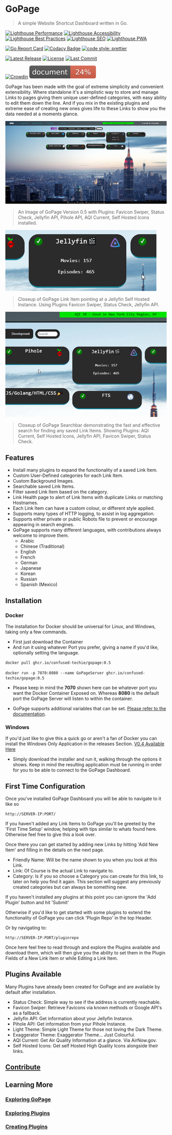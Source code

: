 # GoPage

>A simple Website Shortcut Dashboard written in Go.

[![Lighthouse Performance](https://img.shields.io/badge/Lighthouse%20Performance%20-100%25-success)](#)
[![Lighthouse Accessibility](https://img.shields.io/badge/Lighthouse%20Accessibility-100%25-success)](#)
[![Lighthouse Best Practices](https://img.shields.io/badge/Lighthouse%20Best%20Practices-98.6%25-success)](#)
[![Lighthouse SEO](https://img.shields.io/badge/Lighthouse%20SEO-100%25-success)](#)
[![Lighthouse PWA](https://img.shields.io/badge/Lighthouse%20PWA-0%25-inactive)](#)

[![Go Report Card](https://goreportcard.com/badge/github.com/confused-Techie/GoPage)](https://goreportcard.com/report/github.com/confused-Techie/GoPage)
[![Codacy Badge](https://app.codacy.com/project/badge/Grade/aaadbe13d42448a6b4a942be881544c3)](https://www.codacy.com/gh/confused-Techie/GoPage/dashboard?utm_source=github.com&amp;utm_medium=referral&amp;utm_content=confused-Techie/GoPage&amp;utm_campaign=Badge_Grade)
[![code style: prettier](https://img.shields.io/badge/code_style-prettier-ff69b4.svg?style=flat-square)](https://github.com/prettier/prettier)

[![Latest Release](https://badgen.net/github/release/confused-Techie/GoPage)](https://github.com/confused-Techie/GoPage/releases/latest)
[![License](https://badgen.net/github/license/confused-Techie/GoPage)](https://github.com/confused-Techie/GoPage/blob/main/LICENSE)
[![Last Commit](https://img.shields.io/github/last-commit/confused-Techie/GoPage)](https://github.com/confused-Techie/GoPage/commits/main)

[![Crowdin](https://badges.crowdin.net/gopage/localized.svg)](https://crowdin.com/project/gopage)
[![Documentation](/docs/devDocs/badge.svg)](/docs/devDocs/JavaScript.md)

GoPage has been made with the goal of extreme simplicity and convenient extensibility. Where standalone it's a simplistic way to store and manage Links to pages giving them unique user-defined categories, with easy ability to edit them down the line. And if you mix in the existing plugins and extreme ease of creating new ones gives life to these Links to show you the data needed at a moments glance.

![Example of GoPage HomePage](/docs/assets/homepage-utilized-0.5.png)
>An Image of GoPage Version 0.5 with Plugins: Favicon Swiper, Status Check, Jellyfin API, Pihole API, AQI Current, Self Hosted Icons installed.

![GoPage Link Item Closeup](/docs/assets/link-item-closeup-0.5.gif)
>Closeup of GoPage Link Item pointing at a Jellyfin Self Hosted Instance. Using Plugins Favicon Swiper, Status Check, Jellyfin API.

![GoPage Searchbar Closeup](/docs/assets/searchbar-0.5.gif)
>Closeup of GoPage Searchbar demonstrating the fast and effective search for finding any saved Link Items. Showing Plugins: AQI Current, Self Hosted Icons, Jellyfin API, Favicon Swiper, Status Check.

## Features

* Install many plugins to expand the functionality of a saved Link Item.
* Custom User-Defined categories for each Link Item.
* Custom Background Images.
* Searchable saved Link Items.
* Filter saved Link Item based on the category.
* Link Health page to alert of Link Items with duplicate Links or matching Hostnames.
* Each Link Item can have a custom colour, or different style applied.
* Supports many types of HTTP logging, to assist in log aggregation.
* Supports either private or public Robots file to prevent or encourage appearing in search engines.
* GoPage supports many different languages, with contributions always welcome to improve them.
  * Arabic
  * Chinese (Traditional)
  * English
  * French
  * German
  * Japanese
  * Korean
  * Russian
  * Spanish (Mexico)

## Installation

### Docker

The installation for Docker should be universal for Linux, and Windows, taking only a few commands.

  * First just download the Container
  * And run it using whatever Port you prefer, giving a name if you'd like, optionally setting the language.

````(bash)
docker pull ghcr.io/confused-techie/gopage:0.5

docker run -p 7070:8080 --name GoPageServer ghcr.io/confused-techie/gopage:0.5
````

  * Please keep in mind the **7070** shown here can be whatever port you want the Docker Container Exposed on. Whereas **8080** is the default port the GoPage Server will listen to within the container.

  * GoPage supports additional variables that can be set. [Please refer to the documentation](docs/docker-environmentVariables.md).


### Windows

If you'd just like to give this a quick go or aren't a fan of Docker you can install the Windows Only Application in the releases Section. [V0.4 Available Here](https://github.com/confused-Techie/GoPage/releases/tag/v0.4)

  * Simply download the installer and run it, walking through the options it shows. Keep in mind the resulting application must be running in order for you to be able to connect to the GoPage Dashboard.

## First Time Configuration

Once you've installed GoPage Dashboard you will be able to navigate to it like so

````(bash)
http://SERVER-IP:PORT/
````

If you haven't added any Link Items to GoPage you'll be greeted by the 'First Time Setup' window, helping with tips similar to whats found here. Otherwise feel free to give this a look over.

Once there you can get started by adding new Links by hitting 'Add New Item' and filling in the details on the next page.

  * Friendly Name: Will be the name shown to you when you look at this Link.
  * Link: Of Course is the actual Link to navigate to.
  * Category: Is if you so choose a Category you can create for this link, to later on help you find it again. This section will suggest any previously created categories but can always be something new.

If you haven't installed any plugins at this point you can ignore the 'Add Plugin' button and hit 'Submit'

Otherwise if you'd like to get started with some plugins to extend the functionality of GoPage you can click 'Plugin Repo' in the top Header.

Or by navigating to:

````
http://SERVER-IP:PORT/pluginrepo
````

Once here feel free to read through and explore the Plugins available and download them, which will then give you the ability to set them in the Plugin Fields of a New Link Item or while Editing a Link Item.

## Plugins Available

Many Plugins have already been created for GoPage and are available by default after installation.

  * Status Check: Simple way to see if the address is currently reachable.
  * Favicon Swiper: Retrieve Favicons via known methods or Google API's as a fallback.
  * Jellyfin API: Get information about your Jellyfin Instance.
  * Pihole API: Get information from your Pihole Instance.
  * Light Theme: Simple Light Theme for those not loving the Dark Theme.
  * Exaggerator Theme: Exaggerator Theme... Just Colourful.
  * AQI Current: Get Air Quality Information at a glance. Via AirNow.gov.
  * Self Hosted Icons: Get self Hosted High Quality Icons alongside their links.

## [Contribute](docs/CONTRIBUTING.md)

## Learning More

### [Exploring GoPage](docs/exploringGopage.md)

### [Exploring Plugins](docs/exploringPlugins.md)

### [Creating Plugins](docs/createPlugins.md)
